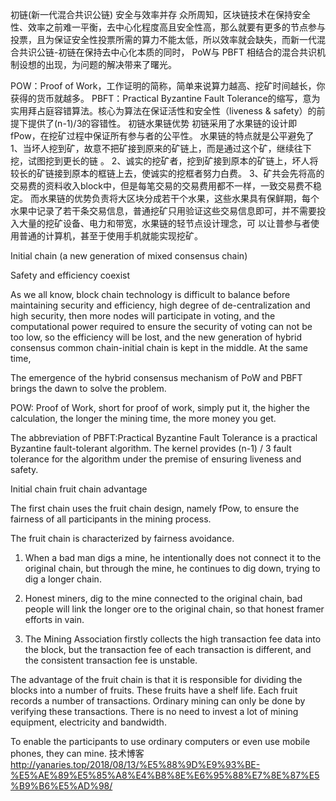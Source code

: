 初链(新一代混合共识公链)
安全与效率并存
众所周知，区块链技术在保持安全性、效率之前难一平衡，去中心化程度高且安全性高，那么就要有更多的节点参与投票，且为保证安全性投票所需的算力不能太低，所以效率就会缺失，而新一代混合共识公链-初链在保持去中心化本质的同时，
PoW与 PBFT 相结合的混合共识机制设想的出现，为问题的解决带来了曙光。

POW：Proof of Work，工作证明的简称，简单来说算力越高、挖矿时间越长，你获得的货币就越多。
PBFT：Practical Byzantine Fault Tolerance的缩写，意为实用拜占庭容错算法。核心为算法在保证活性和安全性（liveness & safety）的前提下提供了(n-1)/3的容错性。
初链水果链优势
初链采用了水果链的设计即fPow，在挖矿过程中保证所有参与者的公平性。
水果链的特点就是公平避免了
1、当坏人挖到矿，故意不把矿接到原来的矿链上，而是通过这个矿，继续往下挖，试图挖到更长的链 。
2、诚实的挖矿者，挖到矿接到原本的矿链上，坏人将较长的矿链接到原本的框链上去，使诚实的挖框者努力白费。
3、矿共会先将高的交易费的资料收入block中，但是每笔交易的交易费用都不一样，一致交易费不稳定。
而水果链的优势负责将大区块分成若干个水果，这些水果具有保鲜期，每个水果中记录了若干条交易信息，普通挖矿只用验证这些交易信息即可，并不需要投入大量的挖矿设备、电力和带宽，水果链的轻节点设计理念，可
以让普参与者使用普通的计算机，甚至于使用手机就能实现挖矿。


Initial chain (a new generation of mixed consensus chain)

Safety and efficiency coexist

As we all know, block chain technology is difficult to balance before maintaining security and efficiency, high degree of de-centralization and high security, then more nodes will participate in voting, and the computational power required to ensure the security of voting can not be too low, so the efficiency will be lost, and the new generation of hybrid consensus common chain-initial chain is kept in the middle. At the same time,

The emergence of the hybrid consensus mechanism of PoW and PBFT brings the dawn to solve the problem.



POW: Proof of Work, short for proof of work, simply put it, the higher the calculation, the longer the mining time, the more money you get.

The abbreviation of PBFT:Practical Byzantine Fault Tolerance is a practical Byzantine fault-tolerant algorithm. The kernel provides (n-1) / 3 fault tolerance for the algorithm under the premise of ensuring liveness and safety.

Initial chain fruit chain advantage

The first chain uses the fruit chain design, namely fPow, to ensure the fairness of all participants in the mining process.

The fruit chain is characterized by fairness avoidance.

1. When a bad man digs a mine, he intentionally does not connect it to the original chain, but through the mine, he continues to dig down, trying to dig a longer chain.

2. Honest miners, dig to the mine connected to the original chain, bad people will link the longer ore to the original chain, so that honest framer efforts in vain.

3. The Mining Association firstly collects the high transaction fee data into the block, but the transaction fee of each transaction is different, and the consistent transaction fee is unstable.

The advantage of the fruit chain is that it is responsible for dividing the blocks into a number of fruits. These fruits have a shelf life. Each fruit records a number of transactions. Ordinary mining can only be done by verifying these transactions. There is no need to invest a lot of mining equipment, electricity and bandwidth.

To enable the participants to use ordinary computers or even use mobile phones, they can mine.
技术博客
http://yanaries.top/2018/08/13/%E5%88%9D%E9%93%BE-%E5%AE%89%E5%85%A8%E4%B8%8E%E6%95%88%E7%8E%87%E5%B9%B6%E5%AD%98/
